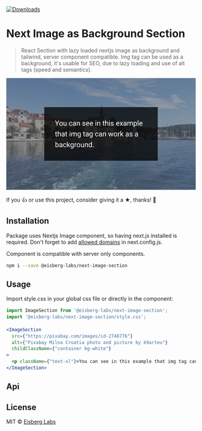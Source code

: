 [![Downloads](http://img.shields.io/npm/dm/@eisberg-labs/next-image-section.svg)](https://npmjs.org/package/@eisberg-labs/next-image-section)
# Next Image as Background Section
> React Section with lazy loaded nextjs image as background and tailwind, server component compatible.
> Img tag can be used as a background, it's usable for SEO, due to lazy loading and use of alt tags (speed and semantics).

![Example](/packages/next-image-section/docs/demo.png)

If you 👍 or use this project, consider giving it a ★, thanks! 🙌

## Installation
Package uses Nextjs Image component, so having next.js installed is required.
Don't forget to add [allowed domains](https://nextjs.org/docs/messages/next-image-unconfigured-host) in next.config.js.

Component is compatible with server only components.

```bash
npm i --save @eisberg-labs/next-image-section
```

## Usage
Import style.css in your global css file or directly in the component:
```jsx
import ImageSection from '@eisberg-labs/next-image-section';
import '@eisberg-labs/next-image-section/style.css';

<ImageSection
  src={"https://pixabay.com/images/id-2748776"}
  alt={"Pixabay Milna Croatia photo and picture by k9arteu"}
  childClassName={"container bg-white"}
>
  <p className={"text-xl"}>You can see in this example that img tag can work as a background.</p>
</ImageSection>
```

## Api

## License
MIT © [Eisberg Labs](http://www.eisberg-labs.com)
